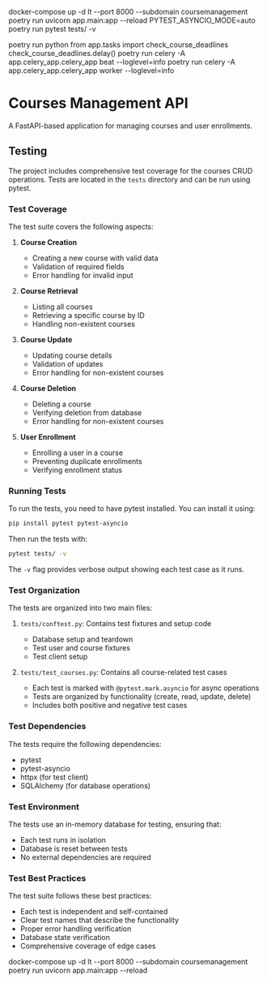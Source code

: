 docker-compose up -d
lt --port 8000 --subdomain coursemanagement
poetry run uvicorn app.main:app --reload
PYTEST_ASYNCIO_MODE=auto poetry run pytest tests/ -v

poetry run python
from app.tasks import check_course_deadlines
check_course_deadlines.delay()
poetry run celery -A app.celery_app.celery_app beat --loglevel=info
poetry run celery -A app.celery_app.celery_app worker --loglevel=info

# Courses Management API

A FastAPI-based application for managing courses and user enrollments.

## Testing

The project includes comprehensive test coverage for the courses CRUD operations. Tests are located in the `tests` directory and can be run using pytest.

### Test Coverage

The test suite covers the following aspects:

1. **Course Creation**
   - Creating a new course with valid data
   - Validation of required fields
   - Error handling for invalid input

2. **Course Retrieval**
   - Listing all courses
   - Retrieving a specific course by ID
   - Handling non-existent courses

3. **Course Update**
   - Updating course details
   - Validation of updates
   - Error handling for non-existent courses

4. **Course Deletion**
   - Deleting a course
   - Verifying deletion from database
   - Error handling for non-existent courses

5. **User Enrollment**
   - Enrolling a user in a course
   - Preventing duplicate enrollments
   - Verifying enrollment status

### Running Tests

To run the tests, you need to have pytest installed. You can install it using:

```bash
pip install pytest pytest-asyncio
```

Then run the tests with:

```bash
pytest tests/ -v
```

The `-v` flag provides verbose output showing each test case as it runs.

### Test Organization

The tests are organized into two main files:

1. `tests/conftest.py`: Contains test fixtures and setup code
   - Database setup and teardown
   - Test user and course fixtures
   - Test client setup

2. `tests/test_courses.py`: Contains all course-related test cases
   - Each test is marked with `@pytest.mark.asyncio` for async operations
   - Tests are organized by functionality (create, read, update, delete)
   - Includes both positive and negative test cases

### Test Dependencies

The tests require the following dependencies:
- pytest
- pytest-asyncio
- httpx (for test client)
- SQLAlchemy (for database operations)

### Test Environment

The tests use an in-memory database for testing, ensuring that:
- Each test runs in isolation
- Database is reset between tests
- No external dependencies are required

### Test Best Practices

The test suite follows these best practices:
- Each test is independent and self-contained
- Clear test names that describe the functionality
- Proper error handling verification
- Database state verification
- Comprehensive coverage of edge cases


docker-compose up -d
lt --port 8000 --subdomain coursemanagement
poetry run uvicorn app.main:app --reload
